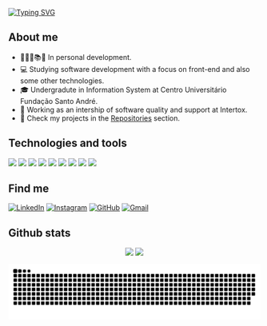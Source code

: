 <!-- <img width=100% src="https://user-images.githubusercontent.com/125428490/230164350-a03900f3-8ac3-4e09-9268-c069ad9b72c5.png"/> -->

[![Typing SVG](https://readme-typing-svg.herokuapp.com/?color=2c2f76&size=35&center=true&vCenter=true&width=1000&lines=Hey...+My+name+is+Gabriel+Bolonhez!;I'm+Brazilian;Be+Welcome!+:%29)](https://git.io/typing-svg)

## About me
- 🧑‍💻💪📚🧠 In personal development.
- 💻 Studying software development with a focus on front-end and also some other technologies.
- 🎓 Undergradute in Information System at Centro Universitário Fundação Santo André. 
- 💼 Working as an intership of software quality and support at Intertox.
- 🚀 Check my projects in the <a href="https://github.com/Gabolonhez?tab=repositories">Repositories</a> section.
  
  
## Technologies and tools

<div align="left">

<img src= "https://img.shields.io/badge/HTML5-E34F26?style=for-the-badge&logo=html5&logoColor=white">
<img src= "https://img.shields.io/badge/CSS3-1572B6?style=for-the-badge&logo=css3&logoColor=white">
<img src= "https://img.shields.io/badge/JavaScript-F7DF1E?style=for-the-badge&logo=javascript&logoColor=black">
<img src="https://img.shields.io/badge/React-61DAFB?style=for-the-badge&logo=react&logoColor=white">
<img src="https://img.shields.io/badge/TypeScript-3178C6?style=for-the-badge&logo=typescript&logoColor=white">
<img src="https://img.shields.io/badge/SQL-4E4E4E?style=for-the-badge&logoColor=white">
<img src= "https://img.shields.io/badge/GIT-E44C30?style=for-the-badge&logo=git&logoColor=white">
<img src= "https://img.shields.io/badge/Vscode-007ACC?style=for-the-badge&logo=visual-studio-code&logoColor=white">
<img src= "https://img.shields.io/badge/Azure-blue?style=for-the-badge&logo=microsoft%20azure&logoColor=blue&labelColor=FFFFFF&link=https%3A%2F%2Fimages.app.goo.gl%2FK7PN1jYJd57x4q7A8">


</div>

  
## Find me 

<div align="left">
  
<a href="https://www.linkedin.com/in/gabolonhez/" target="_blank"><img src="https://img.shields.io/badge/-LinkedIn-%230077B5?style=for-the-badge&logo=linkedin&logoColor=white" alt="LinkedIn"></a>
<a href="https://www.instagram.com/gabolonhez/" target="_blank"><img src="https://img.shields.io/badge/-Instagram-%23E4405F?style=for-the-badge&logo=instagram&logoColor=black" alt="Instagram"></a>
<a href="https://github.com/Gabolonhez" target="_blank"><img src="https://img.shields.io/badge/GitHub-100000?style=for-the-badge&logo=github&logoColor=white" alt="GitHub"></a>
<a href="mailto:gbbolonhez@gmail.com" target="_blank"><img src="https://img.shields.io/badge/Gmail-333333?style=for-the-badge&logo=gmail&logoColor=black" alt="Gmail"></a>
<!-- 
<a href="https://discord.com/channels/@gabrieltr1/" target="_blank"><img src="https://img.shields.io/badge/Discord-7289DA?style=for-the-badge&logo=discord&logoColor=black" alt="Discord"></a>
<a href="https://seulink.com" target="_blank"><img src="https://placehold.it/150x50?text=Seulink" alt="Seulink"></a> 
-->

</div>

## Github stats

<div align="center">

  <img src= "https://github-readme-stats-git-masterrstaa-rickstaa.vercel.app/api/top-langs/?username=gabolonhez&layout=compact&bg_color=000&border_color=30A3DC&title_color=E94D5F&text_color=FFF">
  <img src= "https://github-readme-stats.vercel.app/api?username=gabolonhez&theme=transparent&bg_color=000&border_color=30A3DC&show_icons=true&icon_color=30A3DC&title_color=E94D5F&text_color=FFF&hide_title=true&hide=stars">
<!--   <img src= "https://streak-stats.demolab.com/?user=gabolonhez&theme=bear&background=000&border=30A3DC&dates=FFF)](https://git.io/streak-stats"> -->

 </div>
 
 <div align="center">
   
 ![Snake animation](https://github.com/albrechetti/albrechetti/blob/output/github-contribution-grid-snake.svg)
 
  </div>
